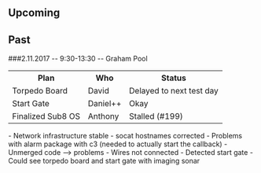 ## Upcoming


## Past

###2.11.2017 -- 9:30-13:30 -- Graham Pool
<table>
<tr>
<th>Plan</th>
<th>Who</th>
<th>Status</th>
</tr>

<tr>
<td>Torpedo Board</td>
<td>David</td>
<td>Delayed to next test day</td>
</tr>

<tr>
<td>Start Gate</td>
<td>Daniel++</td>
<td>Okay</td>
</tr>

<tr>
<td>Finalized Sub8 OS</td>
<td>Anthony</td>
<td>Stalled (#199)</td>
</tr>

</table>
- Network infrastructure stable
- socat hostnames corrected
- Problems with alarm package with c3 (needed to actually start the callback) 
- Unmerged code --> problems
- Wires not connected
- Detected start gate
- Could see torpedo board and start gate with imaging sonar

